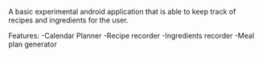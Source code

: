 A basic experimental android application that is able to keep track of recipes and ingredients for the user.

Features:
-Calendar Planner
-Recipe recorder
-Ingredients recorder
-Meal plan generator
